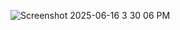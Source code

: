 
![Screenshot 2025-06-16 3 30 06 PM](https://github.com/user-attachments/assets/95267f4a-fc80-4dde-af7e-946862cc2b6b)
